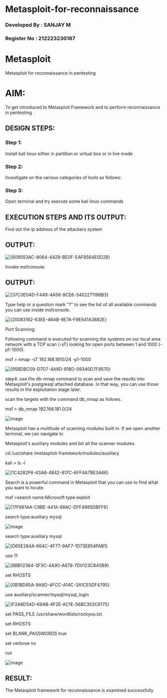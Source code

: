 # Metasploit-for-reconnaissance

### Developed By : SANJAY M
### Register No  : 212223230187

# Metasploit
Metasploit for reconnaissance in pentesting

# AIM:

To get introduced to Metasploit Framework and to  perform reconnaissance  in pentesting .

## DESIGN STEPS:

### Step 1:

Install kali linux either in partition or virtual box or in live mode

### Step 2:

Investigate on the various categories of tools as follows:

### Step 3:

Open terminal and try execute some kali linux commands

## EXECUTION STEPS AND ITS OUTPUT:


Find out the ip address of the attackers system



## OUTPUT:


![{609553AC-8064-4429-BE0F-EAF8564E0D2B}](https://github.com/user-attachments/assets/7dbba18b-8662-4763-88ca-dae2e4dbedbf)



Invoke msfconsole:



## OUTPUT:


![{37C0E04D-F449-4A56-8CE6-3402271196B3}](https://github.com/user-attachments/assets/6713fe52-dbcb-45fc-b1ce-29ca79916e0b)



Type help or a question mark "?" to see the list of all available commands you can use inside msfconsole.


![{20083162-63EE-46AB-9E7A-F9E641A3882E}](https://github.com/user-attachments/assets/ae7648a6-04ee-419a-9599-f7938a9550d2)


Port Scanning:


Following command is executed for scanning the systems on our local area network with a TCP scan (-sT) looking for open ports between 1 and 1000 (-p1-1000).


msf >  nmap -sT 192.168.1810/24 -p1-1000


![{95BDBC09-D7D7-4A9D-818D-09340D7F9570}](https://github.com/user-attachments/assets/22fc1965-d58b-480a-8521-a72a89df6762)


step4:
use the db-nmap command to scan and save the results into Metasploit's postgresql attached database. In that way, you can use those results in the exploitation stage later.

scan the targets with the command db_nmap as follows.


msf > db_nmap 192.168.181.0/24


![image](https://github.com/user-attachments/assets/02da64eb-1bd6-419f-a3b1-b5c9032f6eba)


Metasploit has a multitude of scanning modules built in. If we open another terminal, we can navigate to 

Metasploit's auxiliary modules and list all the scanner modules.


cd /usr/share /metasploit-framework/modules/auxiliary


kali > ls -l

![{1C4282F6-43A8-4842-817C-AFF4A7BE3A66}](https://github.com/user-attachments/assets/e07d1243-fb80-49d9-99b5-404cf974e644)


Search is a powerful command in Metasploit that you can use to find what you want to locate. 


msf >search name:Microsoft type:exploit


![{17F661AA-C9BE-441A-88AC-DFF4985DBFF6}](https://github.com/user-attachments/assets/be2feed2-8991-4db2-97b5-eaedad3d6c9f)


search type:auxiliary mysql


![image](https://github.com/user-attachments/assets/f057c773-0743-462f-9d52-c169da173a59)



search type:auxiliary mysql


![{D65E284A-664C-4F77-9AF7-1D73E854FAB1}](https://github.com/user-attachments/assets/760c8927-db15-4207-9f00-fd797e146eaf)


use 11


![{BBB12364-3F3C-4A90-A678-7D0123C840B9}](https://github.com/user-attachments/assets/ada6edb1-dbb6-4ebb-b024-8c2cd832b0cc)


set RHOSTS <IP>


![{0B1BD85A-9A9D-4FCC-A14C-3A1CE5DF4795}](https://github.com/user-attachments/assets/cc519e5d-d2b6-4cd0-8848-b1e2a6b5fe91)


use auxiliary/scanner/mysql/mysql_login


![{F2A6D54D-69AB-4F2E-AC1E-56BC353C6175}](https://github.com/user-attachments/assets/9d26212c-b7fd-40de-b92b-595f8b24aecf)


set PASS_FILE /usr/share/wordlists/rockyou.txt


set RHOSTS <metasploitable-ip-address>


set BLANK_PASSWORDS true


set verbose no


run


![image](https://github.com/user-attachments/assets/eb780a66-e1eb-4f0f-add0-fd7f72e4be7e)

## RESULT:
The Metasploit framework for reconnaissance is  examined successfully

